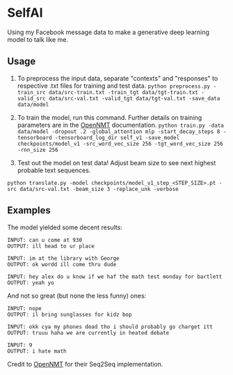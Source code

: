 # SelfAI

Using my Facebook message data to make a generative deep learning model to talk like me.

## Usage
1. To preprocess the input data, separate "contexts" and "responses" to respective .txt files
for training and test data.
```python preprocess.py -train_src data/src-train.txt -train_tgt data/tgt-train.txt -valid_src data/src-val.txt -valid_tgt data/tgt-val.txt -save_data data/model```

2. To train the model, run this command. Further details on training parameters are in the [OpenNMT](https://github.com/OpenNMT/OpenNMT-py) documentation.
```python train.py -data data/model -dropout .2 -global_attention mlp -start_decay_steps 8 -tensorboard -tensorboard_log_dir self_v1 -save_model checkpoints/model_v1 -src_word_vec_size 256 -tgt_word_vec_size 256 -rnn_size 256```

3. Test out the model on test data! Adjust beam size to see next highest probable text sequences.

```python translate.py -model checkpoints/model_v1_step_<STEP_SIZE>.pt -src data/src-val.txt -beam_size 3 -replace_unk -verbose```

## Examples
The model yielded some decent results:
```
INPUT: can u come at 930
OUTPUT: ill head to ur place

INPUT: im at the library with George
OUTPUT: ok wordd ill come thru dude

INPUT: hey alex do u know if we haf the math test monday for bartlett
OUTPUT: yeah yo

```

And not so great (but none the less funny) ones:
```
INPUT: nope
OUTPUT: il bring sunglasses for kidz bop

INPUT: okk cya my phones dead tho i should probably go charget itt
OUTPUT: truuu haha we are currently in heated debate

INPUT: 9
OUTPUT: i hate math
```

Credit to [OpenNMT](https://github.com/OpenNMT/OpenNMT-py) for their Seq2Seq implementation.

